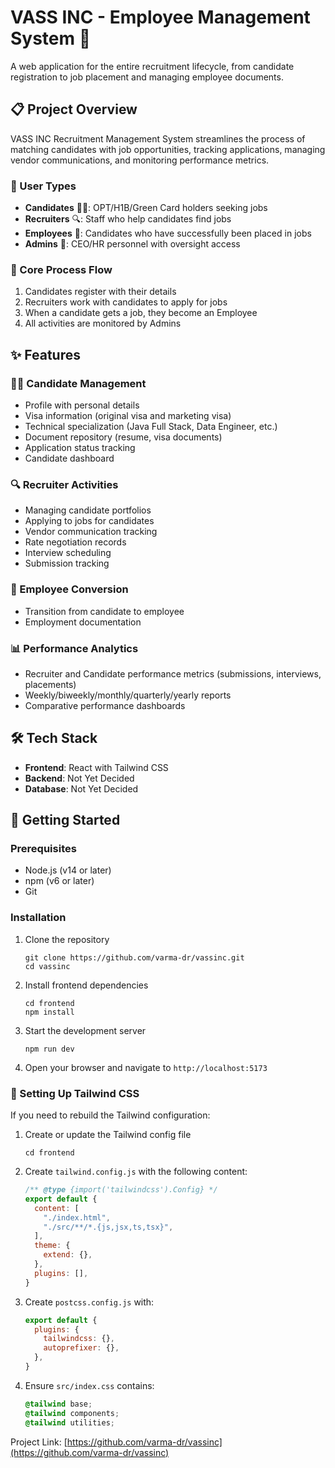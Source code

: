# VASS INC - Employee Management System 🚀

A web application for the entire recruitment lifecycle, from candidate registration to job placement and managing employee documents.

## 📋 Project Overview

VASS INC Recruitment Management System streamlines the process of matching candidates with job opportunities, tracking applications, managing vendor communications, and monitoring performance metrics.

### 👥 User Types

- **Candidates** 👨‍💻: OPT/H1B/Green Card holders seeking jobs
- **Recruiters** 🔍: Staff who help candidates find jobs
- **Employees** 💼: Candidates who have successfully been placed in jobs
- **Admins** 👑: CEO/HR personnel with oversight access

### 🔄 Core Process Flow

1. Candidates register with their details
2. Recruiters work with candidates to apply for jobs
3. When a candidate gets a job, they become an Employee
4. All activities are monitored by Admins

## ✨ Features

### 👨‍💻 Candidate Management
- Profile with personal details
- Visa information (original visa and marketing visa)
- Technical specialization (Java Full Stack, Data Engineer, etc.)
- Document repository (resume, visa documents)
- Application status tracking
- Candidate dashboard

### 🔍 Recruiter Activities
- Managing candidate portfolios
- Applying to jobs for candidates
- Vendor communication tracking
- Rate negotiation records
- Interview scheduling
- Submission tracking

### 💼 Employee Conversion
- Transition from candidate to employee
- Employment documentation

### 📊 Performance Analytics
- Recruiter and Candidate performance metrics (submissions, interviews, placements)
- Weekly/biweekly/monthly/quarterly/yearly reports
- Comparative performance dashboards

## 🛠️ Tech Stack

- **Frontend**: React with Tailwind CSS
- **Backend**: Not Yet Decided
- **Database**: Not Yet Decided

## 🚀 Getting Started

### Prerequisites

- Node.js (v14 or later)
- npm (v6 or later)
- Git

### Installation

1. Clone the repository
   ```
   git clone https://github.com/varma-dr/vassinc.git
   cd vassinc
   ```

2. Install frontend dependencies
   ```
   cd frontend
   npm install
   ```

3. Start the development server
   ```
   npm run dev
   ```

4. Open your browser and navigate to `http://localhost:5173`

### 🎨 Setting Up Tailwind CSS

If you need to rebuild the Tailwind configuration:

1. Create or update the Tailwind config file
   ```
   cd frontend
   ```

2. Create `tailwind.config.js` with the following content:
   ```javascript
   /** @type {import('tailwindcss').Config} */
   export default {
     content: [
       "./index.html",
       "./src/**/*.{js,jsx,ts,tsx}",
     ],
     theme: {
       extend: {},
     },
     plugins: [],
   }
   ```

3. Create `postcss.config.js` with:
   ```javascript
   export default {
     plugins: {
       tailwindcss: {},
       autoprefixer: {},
     },
   }
   ```

4. Ensure `src/index.css` contains:
   ```css
   @tailwind base;
   @tailwind components;
   @tailwind utilities;
   ```


Project Link: [https://github.com/varma-dr/vassinc](https://github.com/varma-dr/vassinc)
